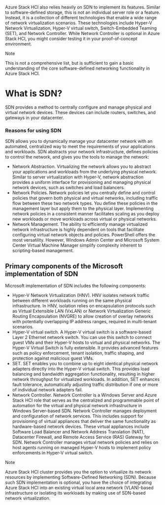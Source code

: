 Azure Stack HCI also relies heavily on SDN to implement its features. Similar to software-defined storage, this is not an individual server role or a feature. Instead, it is a collection of different technologies that enable a wide range of network virtualization scenarios. These technologies include Hyper-V Network Virtualization, Hyper-V virtual switch, Switch-Embedded Teaming (SET), and Network Controller. While Network Controller is optional in Azure Stack HCI, you might consider testing it in your proof-of-concept environment.

> [!NOTE]
> This is not a comprehensive list, but is sufficient to gain a basic understanding of the core software-defined networking functionality in Azure Stack HCI.

# What is SDN?

SDN provides a method to centrally configure and manage physical and virtual network devices. These devices can include routers, switches, and gateways in your datacenter.

### Reasons for using SDN

SDN allows you to dynamically manage your datacenter network with an automated, centralized way to meet the requirements of your applications and workloads. SDN abstracts your network infrastructure, defines policies to control the network, and gives you the tools to manage the network:

- Network Abstraction. Virtualizing the network allows you to abstract your applications and workloads from the underlying physical network. Similar to server virtualization with Hyper-V, network abstraction provides a uniform interface for provisioning and managing physical network devices, such as switches and load balancers.
- Network Policies. Network policies let you centrally define and control policies that govern both physical and virtual networks, including traffic flow between these two network types. You define these policies in the management layer but apply them to the physical layer. Implementing network policies in a consistent manner facilitates scaling as you deploy new workloads or move workloads across virtual or physical networks.
- Network Management. The ability to efficiently manage virtualized network infrastructure is highly dependent on tools that facilitate configuring virtual network objects and policies. PowerShell offers the most versatility. However, Windows Admin Center and Microsoft System Center Virtual Machine Manager simplify complexity inherent to scripting-based management.

## Primary components of the Microsoft implementation of SDN

Microsoft implementation of SDN includes the following components:

- Hyper-V Network Virtualization (HNV). HNV isolates network traffic between different workloads running on the same physical infrastructure. In HNV, isolation relies on encapsulation protocols such as Virtual Extensible LAN (VxLAN) or Network Virtualization Generic Routing Encapsulation (NVGRE) to allow creation of overlay networks with potentially overlapping IP address ranges, required in multi-tenant scenarios.
- Hyper-V virtual switch. A Hyper-V virtual switch is a software-based Layer 2 Ethernet network switch. You can use this switch to connect guest VMs and their Hyper-V hosts to virtual and physical networks. The Hyper-V Virtual Switch is fully extensible. It provides advanced features such as policy enforcement, tenant isolation, traffic shaping, and protection against malicious guest VMs.
- SET. SET enables you to combine up to eight identical physical network adapters directly into the Hyper-V virtual switch. This provides load balancing and bandwidth aggregation functionality, resulting in higher network throughput for virtualized workloads. In addition, SET enhances fault tolerance, automatically adjusting traffic distribution if one or more of individual network adapters fail.
- Network Controller. Network Controller is a Windows Server and Azure Stack HCI role that serves as the centralized and programmable point of automation for the virtual and physical network infrastructure in Windows Server-based SDN. Network Controller manages deployment and configuration of network services. This includes support for provisioning of virtual appliances that deliver the same functionality as hardware-based network devices. These virtual appliances include Software Load Balancer and Network Address Translation (NAT), Datacenter Firewall, and Remote Access Service (RAS) Gateway for SDN. Network Controller manages virtual network policies and relies on host agents running on managed Hyper-V hosts to implement policy enforcements in Hyper-V virtual switch.

> [!NOTE]
> Azure Stack HCI cluster provides you the option to virtualize its network resources by implementing Software-Defined Networking (SDN). Because such SDN implementation is optional, you have the choice of integrating Azure Stack HCI into an existing virtual local area network (VLAN)-based infrastructure or isolating its workloads by making use of SDN-based network virtualization.
